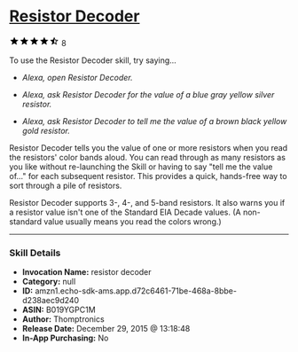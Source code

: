 # [Resistor Decoder](http://alexa.amazon.com/#skills/amzn1.echo-sdk-ams.app.d72c6461-71be-468a-8bbe-d238aec9d240)
![4.2 stars](../../images/ic_star_black_18dp_1x.png)![4.2 stars](../../images/ic_star_black_18dp_1x.png)![4.2 stars](../../images/ic_star_black_18dp_1x.png)![4.2 stars](../../images/ic_star_black_18dp_1x.png)![4.2 stars](../../images/ic_star_half_black_18dp_1x.png) 8

To use the Resistor Decoder skill, try saying...

* *Alexa, open Resistor Decoder.*

* *Alexa, ask Resistor Decoder for the value of a blue gray yellow silver resistor.*

* *Alexa, ask Resistor Decoder to tell me the value of a brown black yellow gold resistor.*

Resistor Decoder tells you the value of one or more resistors when you read the resistors' color bands aloud. You can read through as many resistors as you like without re-launching the Skill or having to say "tell me the value of..." for each subsequent resistor. This provides a quick, hands-free way to sort through a pile of resistors.  

Resistor Decoder supports 3-, 4-, and 5-band resistors.  It also warns you if a resistor value isn't one of the Standard EIA Decade values.  (A non-standard value usually means you read the colors wrong.)

***

### Skill Details

* **Invocation Name:** resistor decoder
* **Category:** null
* **ID:** amzn1.echo-sdk-ams.app.d72c6461-71be-468a-8bbe-d238aec9d240
* **ASIN:** B019YGPC1M
* **Author:** Thomptronics
* **Release Date:** December 29, 2015 @ 13:18:48
* **In-App Purchasing:** No
